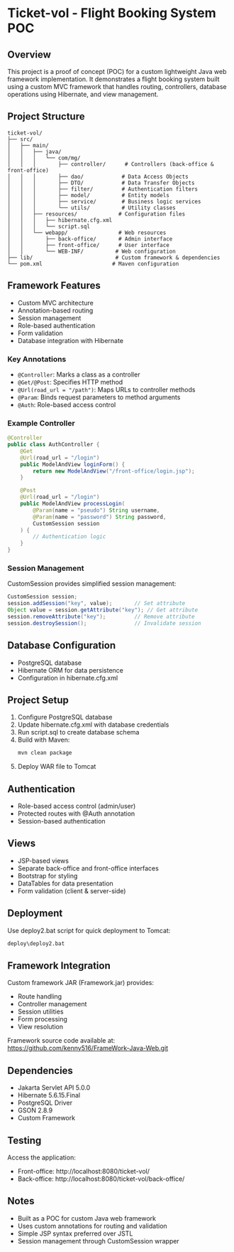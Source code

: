 # Ticket-vol - Flight Booking System POC

## Overview
This project is a proof of concept (POC) for a custom lightweight Java web framework implementation. It demonstrates a flight booking system built using a custom MVC framework that handles routing, controllers, database operations using Hibernate, and view management.

## Project Structure
```
ticket-vol/
├── src/
│   ├── main/
│   │   ├── java/
│   │   │   └── com/mg/
│   │   │       ├── controller/      # Controllers (back-office & front-office)
│   │   │       ├── dao/            # Data Access Objects
│   │   │       ├── DTO/            # Data Transfer Objects
│   │   │       ├── filter/         # Authentication filters
│   │   │       ├── model/          # Entity models
│   │   │       ├── service/        # Business logic services
│   │   │       └── utils/          # Utility classes
│   │   ├── resources/             # Configuration files
│   │   │   ├── hibernate.cfg.xml
│   │   │   └── script.sql
│   │   └── webapp/                # Web resources
│   │       ├── back-office/       # Admin interface
│   │       ├── front-office/      # User interface
│   │       └── WEB-INF/          # Web configuration
├── lib/                          # Custom framework & dependencies
└── pom.xml                      # Maven configuration
```

## Framework Features
- Custom MVC architecture
- Annotation-based routing
- Session management
- Role-based authentication
- Form validation
- Database integration with Hibernate

### Key Annotations
- `@Controller`: Marks a class as a controller
- `@Get/@Post`: Specifies HTTP method
- `@Url(road_url = "/path")`: Maps URLs to controller methods
- `@Param`: Binds request parameters to method arguments
- `@Auth`: Role-based access control

### Example Controller
```java
@Controller
public class AuthController {
    @Get
    @Url(road_url = "/login")
    public ModelAndView loginForm() {
        return new ModelAndView("/front-office/login.jsp");
    }

    @Post
    @Url(road_url = "/login")
    public ModelAndView processLogin(
        @Param(name = "pseudo") String username,
        @Param(name = "password") String password,
        CustomSession session
    ) {
        // Authentication logic
    }
}
```

### Session Management
CustomSession provides simplified session management:
```java
CustomSession session;
session.addSession("key", value);       // Set attribute
Object value = session.getAttribute("key"); // Get attribute
session.removeAttribute("key");         // Remove attribute
session.destroySession();               // Invalidate session
```

## Database Configuration
- PostgreSQL database
- Hibernate ORM for data persistence
- Configuration in hibernate.cfg.xml

## Project Setup
1. Configure PostgreSQL database
2. Update hibernate.cfg.xml with database credentials
3. Run script.sql to create database schema
4. Build with Maven:
   ```bash
   mvn clean package
   ```
5. Deploy WAR file to Tomcat

## Authentication
- Role-based access control (admin/user)
- Protected routes with @Auth annotation
- Session-based authentication

## Views
- JSP-based views
- Separate back-office and front-office interfaces
- Bootstrap for styling
- DataTables for data presentation
- Form validation (client & server-side)

## Deployment
Use deploy2.bat script for quick deployment to Tomcat:
```bash
deploy\deploy2.bat
```

## Framework Integration
Custom framework JAR (Framework.jar) provides:
- Route handling
- Controller management
- Session utilities
- Form processing
- View resolution

Framework source code available at: https://github.com/kenny516/FrameWork-Java-Web.git

## Dependencies
- Jakarta Servlet API 5.0.0
- Hibernate 5.6.15.Final
- PostgreSQL Driver
- GSON 2.8.9
- Custom Framework

## Testing
Access the application:
- Front-office: http://localhost:8080/ticket-vol/
- Back-office: http://localhost:8080/ticket-vol/back-office/

## Notes
- Built as a POC for custom Java web framework
- Uses custom annotations for routing and validation
- Simple JSP syntax preferred over JSTL
- Session management through CustomSession wrapper